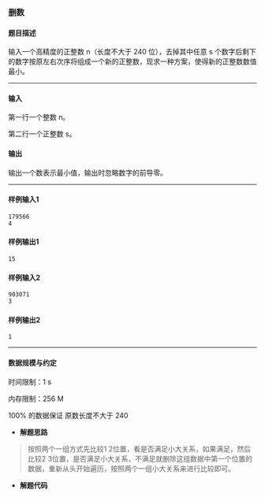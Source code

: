 ### 删数

#### 题目描述

 输入一个高精度的正整数 n（长度不大于 240 位），去掉其中任意 s 个数字后剩下的数字按原左右次序将组成一个新的正整数，现求一种方案，使得新的正整数数值最小。

------

#### 输入

 第一行一个整数 n。

 第二行一个正整数 s。

#### 输出

 输出一个数表示最小值，输出时忽略数字的前导零。

------

#### 样例输入1

```
179566
4
```

#### 样例输出1

```
15
```

#### 样例输入2

```
903071
3
```

#### 样例输出2

```
1
```

------

#### 数据规模与约定

 时间限制：1 s

 内存限制：256 M

 100% 的数据保证 原数长度不大于 240

- **解题思路**

> 按照两个一组方式先比较1 2位置，看是否满足小大关系，如果满足，然后比较2 3位置，是否满足小大关系，不满足就删除这组数据中第一个位置的数据，重新从头开始遍历，按照两个一组小大关系来进行比较即可。

- **解题代码**

```c++

```

